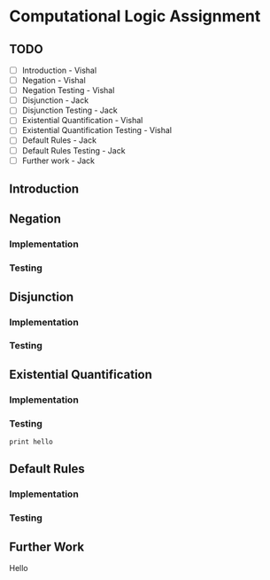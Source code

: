 # Computational Logic Assignment
## TODO
- [ ] Introduction - Vishal
- [ ] Negation - Vishal
- [ ] Negation Testing - Vishal
- [ ] Disjunction - Jack
- [ ] Disjunction Testing - Jack
- [ ] Existential Quantification - Vishal
- [ ] Existential Quantification Testing - Vishal
- [ ] Default Rules - Jack
- [ ] Default Rules Testing - Jack
- [ ] Further work - Jack

## Introduction

## Negation
### Implementation
### Testing

## Disjunction
### Implementation
### Testing

## Existential Quantification
### Implementation
### Testing
```
print hello
```

## Default Rules
### Implementation
### Testing

## Further Work
Hello
